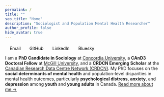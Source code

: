 ```yaml
---
permalink: /
title: ""
seo_title: "Home"
description: "Sociologist and Population Mental Health Researcher"
author_profile: false
hide_avatar: true
---
```


<p style="margin-top: 20px;">
  <a href="mailto:mohsen.monji@concordia.ca" target="_blank" style="color: black; text-decoration: none; margin: 0 10px;">
    <i class="fas fa-envelope" style="font-size: 24px; margin-right: 5px;"></i> Email
  </a>
  <a href="https://github.com/{{ site.social.github }}" target="_blank" style="color: black; text-decoration: none; margin: 0 10px;">
    <i class="fab fa-github" style="font-size: 24px; margin-right: 5px;"></i> GitHub
  </a>
  <a href="https://www.linkedin.com/in/{{ site.social.linkedin }}" target="_blank" style="color: black; text-decoration: none; margin: 0 10px;">
    <i class="fab fa-linkedin" style="font-size: 24px; margin-right: 5px;"></i> LinkedIn
  </a>
  <a href="https://bsky.app/profile/mohsenmonji.bsky.social" target="_blank" style="color: black; text-decoration: none; margin: 0 10px;">
    <i class="fas fa-cloud" style="font-size: 24px; margin-right: 5px;"></i> Bluesky
  </a>
</p>



I am a **PhD Candidate in Sociology** at [Concordia University](https://www.concordia.ca/artsci/sociology-anthropology.html), a **CAnD3 Doctoral Fellow** at [McGill University](https://www.mcgill.ca/cand3/our-people/fellows-2024-25), and a **CRDCN Emerging Scholar** at the [Canadian Research Data Centre Network (CRDCN)](https://crdcn.ca). My PhD focuses on the **social determinants of mental health** and population-level disparities in mental health outcomes, particularly **psychological distress**, **anxiety**, and **depression** among **youth** and **young adults** in Canada. [Read more about me →](/about-me/)
